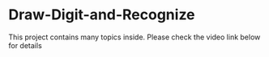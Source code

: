 # Draw-Digit-and-Recognize
This project contains many topics inside. Please check the video link below for details
